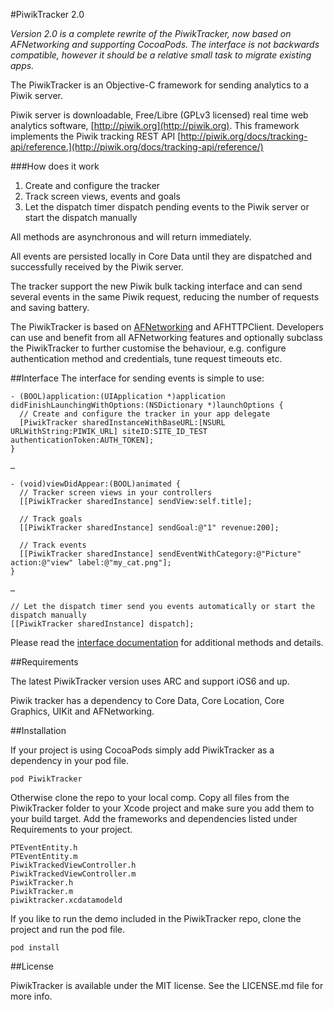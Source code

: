 #PiwikTracker 2.0

_Version 2.0 is a complete rewrite of the PiwikTracker, now based on AFNetworking and supporting CocoaPods. The interface is not backwards compatible, however it should be a relative small task to migrate existing apps._

The PiwikTracker is an Objective-C framework for sending analytics to a Piwik server.
 
Piwik server is downloadable, Free/Libre (GPLv3 licensed) real time web analytics software, [http://piwik.org](http://piwik.org).
This framework implements the Piwik tracking REST API [http://piwik.org/docs/tracking-api/reference.](http://piwik.org/docs/tracking-api/reference/)
 
###How does it work
 
1. Create and configure the tracker
2. Track screen views, events and goals
3. Let the dispatch timer dispatch pending events to the Piwik server or start the dispatch manually

All methods are asynchronous and will return immediately.

All events are persisted locally in Core Data until they are dispatched and successfully received by the Piwik server.   

The tracker support the new Piwik bulk tacking interface and can send several events in the same Piwik request, reducing the number of requests and saving battery.

The PiwikTracker is based on [AFNetworking](https://github.com/AFNetworking/AFNetworking) and  AFHTTPClient. Developers can use and benefit from all AFNetworking features and optionally subclass the PiwikTracker to further customise the behaviour, e.g. configure authentication method and credentials, tune request timeouts etc.
 
##Interface
The interface for sending events is simple to use:

	- (BOOL)application:(UIApplication *)application didFinishLaunchingWithOptions:(NSDictionary *)launchOptions {
	  // Create and configure the tracker in your app delegate
	  [PiwikTracker sharedInstanceWithBaseURL:[NSURL URLWithString:PIWIK_URL] siteID:SITE_ID_TEST authenticationToken:AUTH_TOKEN];
	}
	
	…
	
	- (void)viewDidAppear:(BOOL)animated {
	  // Tracker screen views in your controllers
  	  [[PiwikTracker sharedInstance] sendView:self.title];
	  
	  // Track goals
	  [[PiwikTracker sharedInstance] sendGoal:@"1" revenue:200];
	  
	  // Track events
	  [[PiwikTracker sharedInstance] sendEventWithCategory:@"Picture" action:@"view" label:@"my_cat.png"];
    }
    
    …
	
	// Let the dispatch timer send you events automatically or start the dispatch manually
	[[PiwikTracker sharedInstance] dispatch];
	

Please read the [interface documentation](http://mattiaslevin.github.io/PiwikTracker/docs/html/index.html) for additional methods and details.

##Requirements

The latest PiwikTracker version uses ARC and support iOS6 and up.

Piwik tracker has a dependency to Core Data, Core Location, Core Graphics, UIKit and AFNetworking.

##Installation

If your project is using CocoaPods simply add PiwikTracker as a dependency in your pod file.

    pod PiwikTracker
    
Otherwise clone the repo to your local comp. Copy all files from the PiwikTracker folder to your Xcode project and make sure you add them to your build target. Add the frameworks and dependencies listed under Requirements to your project.

    PTEventEntity.h
    PTEventEntity.m
    PiwikTrackedViewController.h
    PiwikTrackedViewController.m
    PiwikTracker.h
    PiwikTracker.m
    piwiktracker.xcdatamodeld

If you like to run the demo included in the PiwikTracker repo, clone the project and run the pod file.
    
    pod install

##License

PiwikTracker is available under the MIT license. See the LICENSE.md file for more info.




